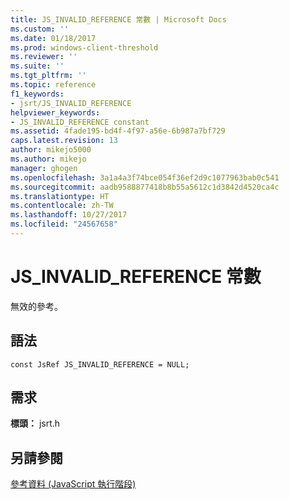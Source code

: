 ```yaml
---
title: JS_INVALID_REFERENCE 常數 | Microsoft Docs
ms.custom: ''
ms.date: 01/18/2017
ms.prod: windows-client-threshold
ms.reviewer: ''
ms.suite: ''
ms.tgt_pltfrm: ''
ms.topic: reference
f1_keywords:
- jsrt/JS_INVALID_REFERENCE
helpviewer_keywords:
- JS_INVALID_REFERENCE constant
ms.assetid: 4fade195-bd4f-4f97-a56e-6b987a7bf729
caps.latest.revision: 13
author: mikejo5000
ms.author: mikejo
manager: ghogen
ms.openlocfilehash: 3a1a4a3f74bce054f36ef2d9c1077963bab0c541
ms.sourcegitcommit: aadb9588877418b8b55a5612c1d3842d4520ca4c
ms.translationtype: HT
ms.contentlocale: zh-TW
ms.lasthandoff: 10/27/2017
ms.locfileid: "24567658"
---
```

# <a name="jsinvalidreference-constant"></a>JS_INVALID_REFERENCE 常數
無效的參考。  
  
## <a name="syntax"></a>語法  
  
```  
const JsRef JS_INVALID_REFERENCE = NULL;  
```  
  
## <a name="requirements"></a>需求  
 **標頭：** jsrt.h  
  
## <a name="see-also"></a>另請參閱  
 [參考資料 (JavaScript 執行階段)](../chakra-hosting/reference-javascript-runtime.md)